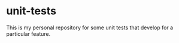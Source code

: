 # unit-tests

This is my personal repository for some unit tests that develop for a particular feature. 

